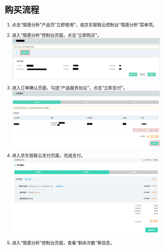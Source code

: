 # 购买流程



1.	点击“情感分析”产品页“立即使用”，或京东智联云控制台“情感分析”菜单项。


2.	进入“情感分析”控制台页面，点击“立即购买”。
 ![1.png](../../../../image/AI-and-Machine-Learning/share-picture/1.png)

3.	进入订单确认页面，勾选“产品服务协议”，点击“立即支付”。
  ![2.png](../../../../image/AI-and-Machine-Learning/share-picture/2.png)

4.	进入京东智联云支付页面，完成支付。
  ![3.png](../../../../image/AI-and-Machine-Learning/share-picture/3.png)

5.	进入“情感分析”控制台页面，查看“剩余次数”等信息。

